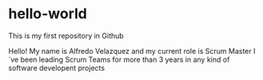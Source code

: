 # hello-world
This is my first repository in Github

Hello! My name is Alfredo Velazquez and my current role is Scrum Master
I´ve been leading Scrum Teams for more than 3 years in any kind of software developent projects
